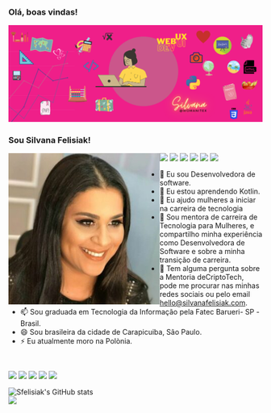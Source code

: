 ### Olá, boas vindas!

![imagem-capa-git](web.png)
### Sou Silvana Felisiak! 
<img width="300px" align="left" src="https://github.com/sfelisiak/sfelisiak/blob/main/profile-1-300x300.jpg" />


  
<a href="#"><img border="0" src="https://img.shields.io/badge/Python-3776AB?style=for-the-badge&logo=python&logoColor=white" /></a>
<a href="#"><img border="0" src="https://img.shields.io/badge/HTML-239120?style=for-the-badge&logo=html5&logoColor=white" /></a>
<a href="#"><img border="0" src="https://img.shields.io/badge/CSS3-1572B6?style=for-the-badge&logo=css3&logoColor=white" /></a>
<a href="#"><img border="0" src="https://img.shields.io/badge/React-20232A?style=for-the-badge&logo=react&logoColor=61DAFB" /></a>
<a href="#"><img border="0" src="https://img.shields.io/badge/JavaScript-F7DF1E?style=for-the-badge&logo=javascript&logoColor=black" /></a>
<a href="#"><img border="0" src="https://img.shields.io/badge/PHP-777BB4?style=for-the-badge&logo=php&logoColor=white" /></a>
  




- 🔭 Eu sou Desenvolvedora de software.
- 🌱 Eu estou aprendendo Kotlin.
- 👯 Eu ajudo mulheres a iniciar na carreira de tecnologia 
- 🤔 Sou mentora de carreira de Tecnologia para Mulheres, e compartilho minha experiência como Desenvolvedora de Software e sobre a minha transição de carreira.
- 💬 Tem alguma pergunta sobre a Mentoria deCriptoTech, pode me procurar nas minhas redes sociais ou pelo email hello@silvanafelisiak.com.
- 📫 Sou graduada em Tecnologia da Informação pela Fatec Barueri- SP -Brasil.
- 😄 Sou brasileira da cidade de Carapicuiba, São Paulo.
- ⚡ Eu atualmente moro na Polònia. 
<br>
<p>
<div>

  
<a href="https://t.me/joinchat/bjnX-h4ig1FkODQ0"><img border="0" src="https://img.shields.io/badge/Telegram-2CA5E0?style=for-the-badge&logo=telegram&logoColor=white" /></a>
<a href="http://silvanabelaj-rdsm-site.rds.land/turma-2"><img border="0" src="https://img.shields.io/badge/WhatsApp-25D366?style=for-the-badge&logo=whatsapp&logoColor=white" /></a>
<a href="https://www.facebook.com/silvanabelaj"><img border="0" src="https://img.shields.io/badge/Facebook-1877F2?style=for-the-badge&logo=facebook&logoColor=white" /></a>
<a href="https://www.instagram.com/silvanafelisiak/"><img border="0" src="https://img.shields.io/badge/Instagram-E4405F?style=for-the-badge&logo=instagram&logoColor=white" /></a>
<a href="https://youtu.be/7H9lVgS6oKU"><img border="0" src="https://img.shields.io/badge/YouTube-FF0000?style=for-the-badge&logo=youtube&logoColor=white"/></a>
  </div>

              
<!--
**sfelisiak/sfelisiak** is a ✨ _special_ ✨ repository because its `README.md` (this file) appears on your GitHub profile.

Here are some ideas to get you started:

- 🔭 I’m currently working on ...
- 🌱 I’m currently learning ...
- 👯 I’m looking to collaborate on ...
- 🤔 I’m looking for help with ...
- 💬 Ask me about ...
- 📫 How to reach me: ...
- 😄 Pronouns: ...
- ⚡ Fun fact: ...
-->
![Sfelisiak's GitHub stats](https://github-readme-stats.vercel.app/api?username=sfelisiak&show_icons=true&theme=radical)
<img width="400px" align="left" src="https://github-readme-stats.vercel.app/api/top-langs/?username=sfelisiak&hide=html&layout=compact&theme=buefy" />






